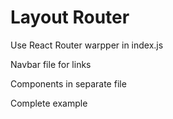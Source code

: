 # Layout Router

Use React Router warpper in index.js

Navbar file for links

Components in separate file

Complete example
